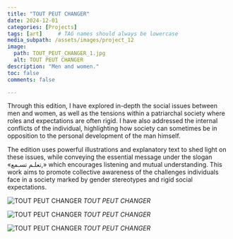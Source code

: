 ```yaml
---
title: "TOUT PEUT CHANGER"
date: 2024-12-01
categories: [Projects]
tags: [art]     # TAG names should always be lowercase
media_subpath: /assets/images/project_12
image:
  path: TOUT_PEUT_CHANGER_1.jpg
  alt: TOUT PEUT CHANGER
description: "Men and women."
toc: false
comments: false

---
```


Through this edition, I have explored in-depth the social issues between men and women, as well as the tensions within a patriarchal society where roles and expectations are often rigid. I have also addressed the internal conflicts of the individual, highlighting how society can sometimes be in opposition to the personal development of the man himself.

The edition uses powerful illustrations and explanatory text to shed light on these issues, while conveying the essential message under the slogan «تعلـم تسـمع,» which encourages listening and mutual understanding. This work aims to promote collective awareness of the challenges individuals face in a society marked by gender stereotypes and rigid social expectations. 

 
 
 ![TOUT PEUT CHANGER]( TOUT_PEUT_CHANGER_3.jpg)
_TOUT PEUT CHANGER_

  ![TOUT PEUT CHANGER]( TOUT_PEUT_CHANGER_2.jpg)
_TOUT PEUT CHANGER_


 ![TOUT PEUT CHANGER]( TOUT_PEUT_CHANGER_1.jpg)
_TOUT PEUT CHANGER_

 

 
